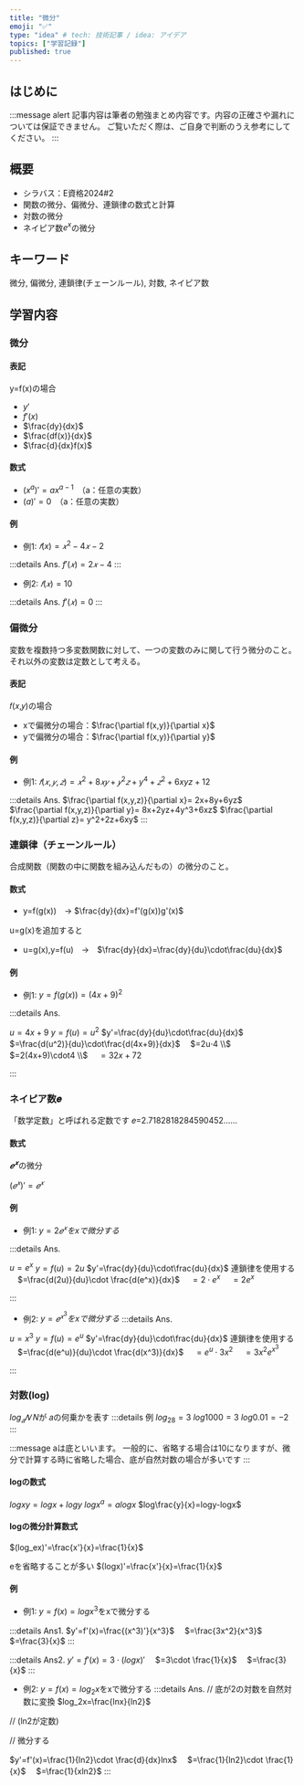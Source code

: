 ```yaml
---
title: "微分"
emoji: "✅"
type: "idea" # tech: 技術記事 / idea: アイデア
topics: ["学習記録"]
published: true
---
```

## はじめに
:::message alert
記事内容は筆者の勉強まとめ内容です。内容の正確さや漏れについては保証できません。
ご覧いただく際は、ご自身で判断のうえ参考にしてください。
:::


## 概要
- シラバス：E資格2024#2
- 関数の微分、偏微分、連鎖律の数式と計算
- 対数の微分
- ネイピア数$e^{x}$の微分

## キーワード
微分, 偏微分, 連鎖律(チェーンルール), 
対数, ネイピア数

## 学習内容
### 微分
#### 表記
y=f(x)の場合

- $y'$
- $f'(x)$
- $\frac{dy}{dx}$
- $\frac{df(x)}{dx}$
- $\frac{d}{dx}f(x)$



#### 数式

- $(x^{a})'=ax^{a-1}$　（a：任意の実数）
- $(a)'=0$　（a：任意の実数）

#### 例
- 例1: $𝑓(x)=𝑥^{2}−4𝑥−2$

:::details Ans.
$f'(𝑥)=2𝑥−4$
:::

- 例2: $𝑓(𝑥)=10$

:::details Ans.
$f'(𝑥)=0$
:::

### 偏微分

変数を複数持つ多変数関数に対して、一つの変数のみに関して行う微分のこと。
それ以外の変数は定数として考える。


#### 表記
𝑓(𝑥,𝑦)の場合

- xで偏微分の場合：$\frac{\partial f(x,y)}{\partial x}$
- yで偏微分の場合：$\frac{\partial f(x,y)}{\partial y}$


#### 例
- 例1: $𝑓(𝑥,𝑦,𝑧)=𝑥^2+8𝑥𝑦+𝑦^2𝑧+y^4+𝑧^2+6xyz+12$

:::details Ans.
$\frac{\partial f(x,y,z)}{\partial x}= 2x+8y+6yz$
$\frac{\partial f(x,y,z)}{\partial y}= 8x+2yz+4y^3+6xz$
$\frac{\partial f(x,y,z)}{\partial z}= y^2+2z+6xy$
:::

### 連鎖律（チェーンルール）
合成関数（関数の中に関数を組み込んだもの）の微分のこと。

#### 数式
- y=f(g(x))　→ $\frac{dy}{dx}=f'(g(x))g'(x)$

u=g(x)を追加すると

- u=g(x),y=f(u)　→　$\frac{dy}{dx}=\frac{dy}{du}\cdot\frac{du}{dx}$

#### 例
- 例1: $y=f(g(x))=(4x+9)^2$

:::details Ans.

$u=4x+9$
$y=f(u)=u^2$
$y'=\frac{dy}{du}\cdot\frac{du}{dx}$
　$=\frac{d(u^2)}{du}\cdot\frac{d(4x+9)}{dx}$
　$=2u⋅4 \\$
　$=2(4x+9)\cdot4 \\$
　$=32x+72$

:::


### ネイピア数𝒆
「数学定数」と呼ばれる定数です
𝑒=2.7182818284590452……

#### 数式
$𝒆^𝒙$の微分

$(𝑒^𝑥)'=𝑒^𝑥$

#### 例
- 例1: $y=2𝑒^𝑥をxで微分する$

:::details Ans.

$u=e^x$
$y=f(u)=2u$
$y'=\frac{dy}{du}\cdot\frac{du}{dx}$  連鎖律を使用する
　$=\frac{d(2u)}{du}\cdot \frac{d(e^x)}{dx}$
　$=2\cdot e^x$
　$=2e^x$


:::

- 例2: $y=𝑒^{𝑥^3}をxで微分する$
:::details Ans.

$u=x^3$
$y=f(u)=e^u$
$y'=\frac{dy}{du}\cdot\frac{du}{dx}$  連鎖律を使用する
　$=\frac{d(e^u)}{du}\cdot \frac{d(x^3)}{dx}$
　$=e^u\cdot 3x^2$
　$=3x^2e^{x^3}$

:::

### 対数(log)
$log_𝑎𝑁$ 𝑁が 𝑎の何乗かを表す
:::details 例
$log_28=3$
$log1000=3$
$log0.01=−2$
:::

:::message
aは底といいます。
一般的に、省略する場合は10になりますが、微分で計算する時に省略した場合、底が自然対数の場合が多いです
:::

#### logの数式
$logxy=logx+logy$
$logx^a=alogx$
$log\frac{y}{x}=logy-logx$


#### logの微分計算数式
$(log_ex)'=\frac{x'}{x}=\frac{1}{x}$

eを省略することが多い
$(logx)'=\frac{x'}{x}=\frac{1}{x}$


#### 例
- 例1: $y=f(x)=logx^3$をxで微分する

:::details Ans1.
$y'=f'(x)=\frac{(x^3)'}{x^3}$
　$=\frac{3x^2}{x^3}$
　$=\frac{3}{x}$
:::

:::details Ans2.
$y'=f'(x)=3\cdot (logx)'$
　$=3\cdot \frac{1}{x}$
　$=\frac{3}{x}$
:::

- 例2: $y=f(x)=log_2x$をxで微分する
:::details Ans.
// 底が2の対数を自然対数に変換
$log_2x=\frac{lnx}{ln2}$

// (ln2が定数)

// 微分する

$y'=f'(x)=\frac{1}{ln2}\cdot \frac{d}{dx}lnx$
　$=\frac{1}{ln2}\cdot \frac{1}{x}$
　$=\frac{1}{xln2}$
:::
